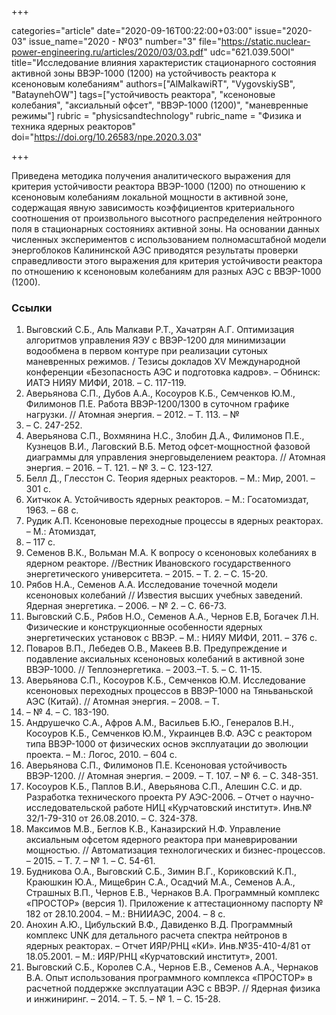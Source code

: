 +++

categories="article"
date="2020-09-16T00:22:00+03:00"
issue="2020-03"
issue_name="2020 - №03"
number="3"
file="https://static.nuclear-power-engineering.ru/articles/2020/03/03.pdf"
udc="621.039.50OI"
title="Исследование влияния характеристик стационарного состояния активной зоны ВВЭР-1000 (1200) на устойчивость реактора к ксеноновым колебаниям"
authors=["AlMalkawiRT", "VygovskiySB", "BataynehOW"]
tags=["устойчивость реактора", "ксеноновые колебания", "аксиальный офсет", "ВВЭР-1000 (1200)", "маневренные режимы"]
rubric = "physicsandtechnology"
rubric_name = "Физика и техника ядерных реакторов"
doi="https://doi.org/10.26583/npe.2020.3.03"

+++

Приведена методика получения аналитического выражения для критерия устойчивости реактора ВВЭР-1000 (1200) по отношению к ксеноновым колебаниям локальной мощности в активной зоне, содержащая явную зависимость коэффициентов критериального соотношения от произвольного высотного распределения нейтронного поля в стационарных состояниях активной зоны. На основании данных численных экспериментов с использованием полномасштабной модели энергоблоков Калининской АЭС приводятся результаты проверки справедливости этого выражения для критерия устойчивости реактора по отношению к ксеноновым колебаниям для разных АЭС с ВВЭР-1000 (1200).

### Ссылки

1. Выговский С.Б., Аль Малкави Р.Т., Хачатрян А.Г. Оптимизация алгоритмов управления ЯЭУ с ВВЭР-1200 для минимизации водообмена в первом контуре при реализации сутоных маневренных режимов. / Тезисы докладов XV Международной конференции «Безопасность АЭС и подготовка кадров». – Обнинск: ИАТЭ НИЯУ МИФИ, 2018. – С. 117-119.
2. Аверьянова С.П., Дубов А.А., Косоуров К.Б., Семченков Ю.М., Филимонов П.Е. Работа ВВЭР-1200/1300 в суточном графике нагрузки. // Атомная энергия. – 2012. – Т. 113. – №
5. – С. 247-252.
3. Аверьянова С.П., Вохмянина Н.С., Злобин Д.А., Филимонов П.Е., Кузнецов В.И., Лаговский В.Б. Метод офсет-мощностной фазовой диаграммы для управления энерговыделением реактора. // Атомная энергия. – 2016. – Т. 121. – № 3. – С. 123-127.
4. Белл Д., Глесстон С. Теория ядерных реакторов. – М.: Мир, 2001. – 301 с.
5. Хитчкок А. Устойчивость ядерных реакторов. – М.: Госатомиздат, 1963. – 68 с.
6. Рудик А.П. Ксеноновые переходные процессы в ядерных реакторах. – М.: Атомиздат,
1974. – 117 с.
7. Семенов В.К., Вольман М.А. К вопросу о ксеноновых колебаниях в ядерном реакторе. //Вестник Ивановского государственного энергетического университета. – 2015. – Т. 2. – С. 15-20.
8. Рябов Н.А., Семенов А.А. Исследование точечной модели ксеноновых колебаний // Известия высших учебных заведений. Ядерная энергетика. – 2006. – № 2. – С. 66-73.
9. Выговский С.Б., Рябов Н.О., Семенов А.А., Чернов Е.В, Богачек Л.Н. Физические и конструкционные особенности ядерных энергетических установок с ВВЭР. – М.: НИЯУ МИФИ, 2011. – 376 с.
10. Поваров В.П., Лебедев О.В., Макеев В.В. Предупреждение и подавление аксиальных ксеноновых колебаний в активной зоне ВВЭР-1000. // Теплоэнергетика. – 2003.–Т. 5. – С. 11-15.
11. Аверьянова С.П., Косоуров К.Б., Семченков Ю.М. Исследование ксеноновых переходных процессов в ВВЭР-1000 на Тяньваньской АЭС (Китай). // Атомная энергия. – 2008. – Т.
105. – № 4. – С. 183-190.
12. Андрушечко С.А., Афров А.М., Васильев Б.Ю., Генералов В.Н., Косоуров К.Б., Семченков Ю.М., Украинцев В.Ф. АЭС с реактором типа ВВЭР-1000 от физических основ эксплуатации до эволюции проекта. – М.: Логос, 2010. – 604 с.
13. Аверьянова С.П., Филимонов П.Е. Ксеноновая устойчивость ВВЭР-1200. // Атомная энергия. – 2009. – Т. 107. – № 6. – С. 348-351.
14. Косоуров К.Б., Паплов В.И., Аверьянова С.П., Алешин С.С. и др. Разработка технического проекта РУ АЭС-2006. – Отчет о научно-исследовательской работе НИЦ «Курчатовский институт». Инв.№ 32/1-79-310 от 26.08.2010. – С. 324-378.
15. Максимов М.В., Беглов К.В., Каназирский Н.Ф. Управление аксиальным офсетом ядерного реактора при маневрировании мощностью. // Автоматизация технологических и бизнес-процессов. – 2015. – Т. 7. – № 1. – С. 54-61.
16. Будникова О.А., Выговский С.Б., Зимин В.Г., Кориковский К.П., Краюшкин Ю.А., Мище6рин С.А., Осадчий М.А., Семенов А.А., Страшных В.П., Чернов Е.В., Чернаков В.А. Программный комплекс «ПРОСТОР» (версия 1). Приложение к аттестационному паспорту № 182 от 28.10.2004. – М.: ВНИИАЭС, 2004. – 8 c.
17. Анохин А.Ю., Цибульский В.Ф., Давиденко В.Д. Программный комплекс UNK для детального расчета спектра нейтронов в ядерных реакторах. – Отчет ИЯР/РНЦ «КИ». Инв.№35-410-4/81 от 18.05.2001. – М.: ИЯР/РНЦ «Курчатовский институт», 2001.
18. Выговский С.Б., Королев С.А., Чернов Е.В., Семенов А.А., Чернаков В.А. Опыт использования программного комплекса «ПРОСТОР» в расчетной поддержке эксплуатации АЭС с ВВЭР. // Ядерная физика и инжиниринг. – 2014. – Т. 5. – № 1. – С. 15-28.